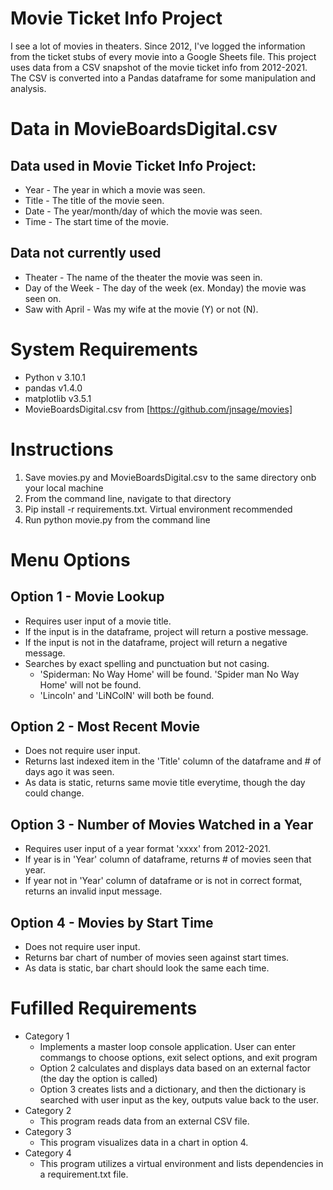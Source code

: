 # Movie Ticket Info Project

 I see a lot of movies in theaters. Since 2012, I've logged the information from the ticket stubs of every movie into a Google Sheets file. This project uses data from a CSV snapshot of the movie ticket info from 2012-2021. The CSV is converted into a Pandas dataframe for some manipulation and analysis. 

# Data in MovieBoardsDigital.csv 
## Data used in Movie Ticket Info Project:
- Year - The year in which a movie was seen. 
- Title - The title of the movie seen.
- Date - The year/month/day of which the movie was seen.
- Time - The start time of the movie. 

## Data not currently used
- Theater - The name of the theater the movie was seen in.
- Day of the Week - The day of the week (ex. Monday) the movie was seen on.
- Saw with April - Was my wife at the movie (Y) or not (N).

# System Requirements
- Python v 3.10.1
- pandas v1.4.0
- matplotlib v3.5.1
- MovieBoardsDigital.csv from [https://github.com/jnsage/movies]

# Instructions
1) Save movies.py and MovieBoardsDigital.csv to the same directory onb your local machine
2) From the command line, navigate to that directory
3) Pip install -r requirements.txt. Virtual environment recommended
3) Run python movie.py from the command line
 

#  Menu Options
## Option 1 - Movie Lookup
- Requires user input of a movie title. 
- If the input is in the dataframe, project will return a postive message.
- If the input is not in the dataframe, project will return a negative message.
- Searches by exact spelling and punctuation but not casing.
    - 'Spiderman: No Way Home' will be found. 'Spider man No Way Home' will not be found.
    - 'Lincoln' and 'LiNColN' will both be found.

## Option 2 - Most Recent Movie
- Does not require user input.
- Returns last indexed item in the 'Title' column of the dataframe and # of days ago it was seen.
- As data is static, returns same movie title everytime, though the day could change.

## Option 3 - Number of Movies Watched in a Year
- Requires user input of a year format 'xxxx' from 2012-2021.
- If year is in 'Year' column of dataframe, returns # of movies seen that year.
- If year not in 'Year' column of dataframe or is not in correct format, returns an invalid input message.

## Option 4 - Movies by Start Time
- Does not require user input.
- Returns bar chart of number of movies seen against start times.
- As data is static, bar chart should look the same each time.

# Fufilled Requirements
- Category 1
    - Implements a master loop console application. User can enter commangs to choose options, exit select options, and exit program
    - Option 2 calculates and displays data based on an external factor (the day the option is called)
    - Option 3 creates lists and a dictionary, and then the dictionary is searched with user input as the key, outputs value back to the user.
- Category 2
    - This program reads data from an external CSV file.
- Category 3
    - This program visualizes data in a chart in option 4.
- Category 4
    - This program utilizes a virtual environment and lists dependencies in a requirement.txt file.


